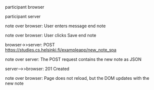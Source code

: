 participant browser

participant server

note over browser: User enters message end note

note over browser: User clicks Save end note

browser->>server: POST https://studies.cs.helsinki.fi/exampleapp/new_note_spa

note over server: The POST request contains the new note as JSON

server-->>browser: 201 Created

note over browser: Page does not reload, but the DOM updates with the new note
